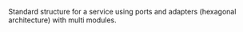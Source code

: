 Standard structure for a service using ports and adapters (hexagonal architecture) with multi modules.

